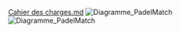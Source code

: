 [Cahier des charges.md](https://github.com/user-attachments/files/19369955/Cahier.des.charges.md)
![Diagramme_PadelMatch](https://github.com/user-attachments/assets/cd36e294-1ac4-4972-b353-47060dd23eb3)
![Diagramme_PadelMatch](https://github.com/user-attachments/assets/84d39607-5ae5-45f5-85f4-fb0bb4473310)
